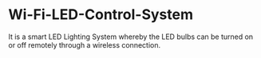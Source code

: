 # Wi-Fi-LED-Control-System
It is a smart LED Lighting System whereby the LED bulbs can be turned on or off remotely through a wireless connection. 
